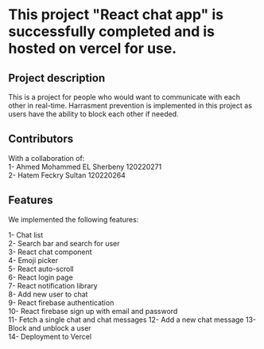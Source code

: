 # This project "React chat app" is successfully completed and is hosted on vercel for use.

## Project description
This is a project for people who would want to communicate with each other in real-time.
Harrasment prevention is implemented in this project as users have the ability to block each other if needed.

## Contributors 

With a collaboration of:  
1- Ahmed Mohammed EL Sherbeny 		120220271  
2- Hatem Feckry Sultan  		      120220264  

## Features 
We implemented the following features: 

1- Chat list  
2- Search bar and search for user  
3- React chat component  
4- Emoji picker    
5- React auto-scroll  
6- React login page  
7- React notification library  
8- Add new user to chat  
9- React firebase authentication  
10- React firebase sign up with email and password      
11- Fetch a single chat and chat messages 
12- Add a new chat message
13- Block and unblock a user  
14- Deployment to Vercel  
